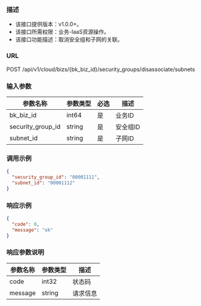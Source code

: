 ### 描述

- 该接口提供版本：v1.0.0+。
- 该接口所需权限：业务-IaaS资源操作。
- 该接口功能描述：取消安全组和子网的关联。

### URL

POST /api/v1/cloud/bizs/{bk_biz_id}/security_groups/disassociate/subnets

### 输入参数

| 参数名称              | 参数类型   | 必选    | 描述     |
|-------------------|--------|-------|--------|
| bk_biz_id         | int64  | 是     | 业务ID   |
| security_group_id | string | 是     | 安全组ID  |
| subnet_id         | string | 是     | 子网ID   |

### 调用示例

```json
{
  "security_group_id": "00001111",
  "subnet_id": "00001112"
}
```

### 响应示例

```json
{
  "code": 0,
  "message": "ok"
}
```

### 响应参数说明

| 参数名称    | 参数类型   | 描述   |
|---------|--------|------|
| code    | int32  | 状态码  |
| message | string | 请求信息 |
